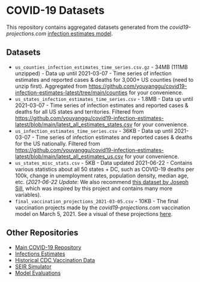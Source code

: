 # COVID-19 Datasets

This repository contains aggregated datasets generated from the *covid19-projections.com* [infection estimates model](https://covid19-projections.com/about/#infection-estimates-model).

## Datasets

* `us_counties_infection_estimates_time_series.csv.gz` - 34MB (111MB unzipped) - Data up until 2021-03-07 - Time series of infection estimates and reported cases & deaths for 3,000+ US counties (need to unzip first). Aggregated from https://github.com/youyanggu/covid19-infection-estimates-latest/tree/main/counties for your convenience.
* `us_states_infection_estimates_time_series.csv` - 1.8MB - Data up until 2021-03-07 - Time series of infection estimates and reported cases & deaths for all US states and territories. Filtered from https://github.com/youyanggu/covid19-infection-estimates-latest/blob/main/latest_all_estimates_states.csv for your convenience.
* `us_infection_estimates_time_series.csv` - 36KB - Data up until 2021-03-07 - Time series of infection estimates and reported cases & deaths for the US nationally. Filtered from https://github.com/youyanggu/covid19-infection-estimates-latest/blob/main/latest_all_estimates_us.csv for your convenience.
* `us_states_misc_stats.csv` - 5KB - Data updated 2021-06-22 - Contains various statistics about all 50 states + DC, such as COVID-19 deaths per 100k, change in unemployment rates, population density, median age, etc. (*2021-06-22 Update*: We also recommend [this dataset by Joseph Sill](https://github.com/jsill/usstatecovidanalysis/blob/main/us_states_covid_death_potential_covariates.csv), which was inspired by this project and contains many more variables).
* `final_vaccination_projections_2021-03-05.csv` - 10KB - The final vaccination projects made by the *covid19-projections.com* vaccination model on March 5, 2021. See a visual of these projections [here](https://covid19-projections.com/path-to-herd-immunity/).

## Other Repositories

- [Main COVID-19 Repository](https://github.com/youyanggu/covid19_projections)
- [Infections Estimates](https://github.com/youyanggu/covid19-infection-estimates-latest)
- [Historical CDC Vaccination Data](https://github.com/youyanggu/covid19-cdc-vaccination-data)
- [SEIR Simulator](https://github.com/youyanggu/yyg-seir-simulator)
- [Model Evaluations](https://github.com/youyanggu/covid19-forecast-hub-evaluation)
